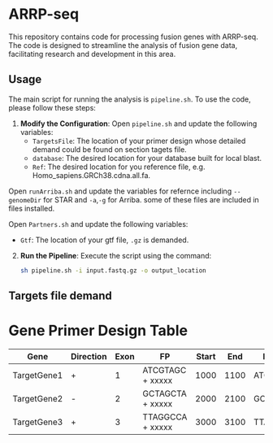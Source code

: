 # ARRP-seq

This repository contains code for processing fusion genes with ARRP-seq. The code is designed to streamline the analysis of fusion gene data, facilitating research and development in this area.

## Usage

The main script for running the analysis is `pipeline.sh`. To use the code, please follow these steps:

1. **Modify the Configuration**:
   Open `pipeline.sh` and update the following variables:
   - `TargetsFile`: The location of your primer design whose detailed demand could be found on section tagets file.
   - `database`: The desired location for your database built for local blast.
   - `Ref`: The desired location for you reference file, e.g. Homo_sapiens.GRCh38.cdna.all.fa.

  Open `runArriba.sh` and update the variables for refernce including `--genomeDir` for STAR and `-a`,`-g` for Arriba. some of these files are included in files installed.
  
  Open `Partners.sh` and update the following variables:
  - `Gtf`: The location of your gtf file, `.gz` is demanded.

2. **Run the Pipeline**:
   Execute the script using the command:
   ```bash
   sh pipeline.sh -i input.fastq.gz -o output_location


## Targets file demand
# Gene Primer Design Table

| Gene        | Direction | Exon | FP                 | Start | End   | Primer             |
|-------------|-----------|------|--------------------|-------|-------|--------------------|
| TargetGene1 | +         | 1    | ATCGTAGC + xxxxx   | 1000  | 1100  | ATCGTAGC            |
| TargetGene2 | -         | 2    | GCTAGCTA + xxxxx   | 2000  | 2100  | GCTAGCTA            |
| TargetGene3 | +         | 3    | TTAGGCCA + xxxxx   | 3000  | 3100  | TTAGGCCA            |

